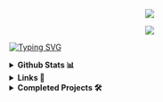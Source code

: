 <div align="center">
  <img src="https://github.com/user-attachments/assets/fba4856a-e0c2-45ae-9f67-388b4baaee3e">
</div>

<div text-align="center">
<p align="center">
  <a href="https://skillicons.dev">
    <img src="https://skillicons.dev/icons?i=spring,react,threejs,vue,vite,mui,java" />
  </a>
</p>
</div>

[![Typing SVG](https://readme-typing-svg.demolab.com?font=Pixelify+Sans&duration=700&pause=100&color=FFFFFF&multiline=true&repeat=false&width=700&height=130&lines=%E2%96%8FHi%2C+I'm+H0Y4(rlaxogh76)+%F0%9F%91%8B;%E2%96%8FI'm+interested+in+Design%2C+Create%2C+drawing+.;%E2%96%8FI'm+learning+FrontEnd+%26+BackEnd.+%F0%9F%8C%90;%E2%96%8FI'm+currently+learning+Spring%2C+React%2C+and+other+technologies.+%F0%9F%93%96;%E2%96%8FIf+you+need+to+contact+me%2C+click+%22LINKS%22++details!+%F0%9F%98%8D)](https://git.io/typing-svg)

<details>
  <summary><b>Github Stats 📊</b></summary>
  <div style="display: flex; justify-content: center; align-items: center; gap: 10px;">
    
  <a href="https://github.com/devxb/gitanimals">
    <img
      src="https://render.gitanimals.org/farms/Podk76"
      width="600"
      height="300"
    />
  </a>
  
  ![rlaxogh76's Stats](https://github-readme-stats.vercel.app/api?username=rlaxogh76&theme=tokyonight&show_icons=true&hide_border=false&count_private=false)
    
  ![rlaxogh76's Top Languages](https://github-readme-stats.vercel.app/api/top-langs/?username=rlaxogh76&theme=tokyonight&show_icons=true&hide_border=false&layout=compact)
    
  <img src="https://github-profile-trophy.vercel.app/?username=rlaxogh76&theme=juicyfresh&no-bg=true" />
    
  </div>
</details>

<details>
  <summary><b>Links 🔗</b></summary>
  <a href='mailto:btm.email2769@gmail.com' target="_blank"><img alt='Gmail' src='https://img.shields.io/badge/Gmail-100000?style=for-the-badge&logo=Gmail&logoColor=FFFFFF&labelColor=DA5145&color=DA5145'/></a>
  <a href='https://velog.io/@hoya76/posts' target="_blank"><img alt='Velog' src='https://img.shields.io/badge/Velog-100000?style=for-the-badge&logo=Velog&logoColor=white&labelColor=1EC997&color=1EC997'/></a>
  <a href='https://discord.gg/AsmhX6kb' target="_blank"><img alt='Discord' src='https://img.shields.io/badge/Discord-100000?style=for-the-badge&logo=Discord&logoColor=FFFFFF&labelColor=5562EB&color=5562EB'/></a>

  [![Donate Me 🥺](https://cdn.rawgit.com/twolfson/paypal-github-button/1.0.0/dist/button.svg)]([https://www.paypal.me/oya76377/](https://paypal.me/hoya76377?country.x=KR&locale.x=ko_KR))
</details>

<details>
  <summary><b>Completed Projects 🛠️</b></summary>
    <a href="https://github.com/rlaxogh76/Todo-List">
    <picture>
      <source media="(prefers-color-scheme: dark)" srcset="https://ghrs.vercel.app/api/pin/?username=rlaxogh76&repo=Todo-List&theme=dracula"/>
      <img alt="Todo-List" src="https://ghrs.vercel.app/api/pin/?username=rlaxogh76&repo=Todo-List">
    </picture>
  </a>
</div>
</details>
